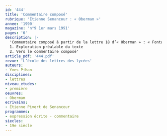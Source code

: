 ```yaml
---
id: '444'
title: 'Commentaire composé'
rubrique: 'Étienne Senancour : « Oberman »'
annee: '1990'
magazine: 'n°9 1er mars 1991'
pages: '6'
description: |-
  'Commentaire composé à partir de la lettre 18 d’« Oberman » : « Fontainebleau, 17 août »…
  1. Exploration préalable du texte
  2. Vers le commentaire composé'
article_pdf: '444.pdf'
revue: 'L’école des lettres des lycées'
auteurs:
- Yves Pihan
disciplines:
- lettres
niveau_etudes:
- première
oeuvres:
- Oberman
ecrivains:
- Étienne Pivert de Senancour
programmes:
- expression écrite - commentaire
siecles:
- 19e siècle
---
```

